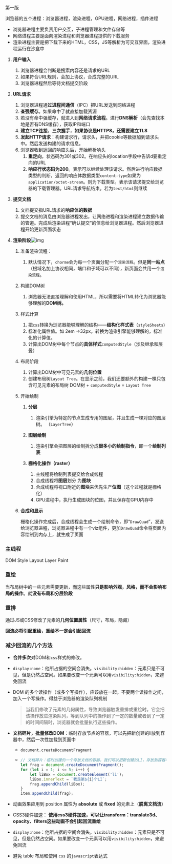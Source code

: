第一版

浏览器的五个进程：浏览器进程，渲染进程，GPU进程，网络进程，插件进程

- 浏览器进程主要负责用户交互，子进程管理和文件存储等
- 网络进程主要是面向渲染进程和浏览器进程提供的下载服务
- 渲染进程主要是把下载下来的HTML，CSS，JS等解析为可交互界面，渲染进程运行在沙盒中



1. **用户输入**

   1. 浏览器进程会判断是搜索内容还是请求的URL
   2. 如果符合URL规则，会加上协议，合成完整的URL
   3. 浏览器进程然后等待文档提交阶段

2. **URL请求**

   1. 浏览器进程通**过进程间通信**（IPC）把URL发送到网络进程
   2. **查强缓存**。如果命中了就直接加载资源
   3. 若没有命中强缓存，就进入到**网络请求流程**。进行**DNS解析**（会先查找本地是否有DNS缓存），获取IP和端口
   4. **建立TCP连接**，**三次握手**，**如果协议是HTTPS，还需要建立TLS**
   5. **发起HTTP请求**：构建请求行，请求头，并把cookie等数据加到请求头中。然后发送构建的请求信息。
   6. 浏览器收到返回的响应头后，开始解析响头
      1. **重定向**，状态码为301或302。在响应头的location字段中告诉d要重定向的URL
      2. **响应行状态码为200**。表示可以继续处理该请求。然后进行响应数据类型的判断，返回的响应体数据类型`content-type`如果为`application/octet-stream`。则为下载类型。表示该请求提交给浏览器的下载管理器。URL请求导航结束。若为`text/html`则继续

   

3. **提交文档**

   1. 文档提交指URL请求的**响应体的数据**
   2. 提交文档的消息由浏览器进程发出，让网络进程和渲染进程建立数据传输的管道。完成后渲染进程“确认提交”的信息给浏览器进程。然后浏览器进程开始更新页面状态

4. **渲染阶段**![img](https://img-blog.csdn.net/20180330135750219)

   1. 准备渲染流程：

      1. 默认情况下，`chorme`会为每一个页面分配一个`渲染流程`。但是**同一站点**（根域名加上协议相同，端口和子域可以不同），新页面会共用一个`渲染流程`。

   2. 构建DOM树

      1. 浏览器无法直接理解和使用HTML，所以需要将HTML转化为浏览器能够理解的**DOM树。**

   3. 样式计算

      1. 把`css`转换为浏览器能够理解的结构——**结构化样式表**（`styleSheets`)
      2. 标准化属性值。如 2em ->32px。转换为渲染引擎能够理解的，标准化的计算值。
      3. 计算出DOM树中每个节点的**具体样式**`computedStyle`（涉及继承和层叠）

   4. 布局阶段

      1. 计算出DOM树中可见元素的**几何位置**
      2. 创建布局树`Layout Tree`。在显示之前，我们还要额外的构建一棵只包含可见元素的布局树 DOM树 + `computedStyle` = `Layout Tree`

   5. 开始绘制

      1. **分层**

         1. 渲染引擎为特定的节点生成专用的图层，并且生成一棵对应的图层树。  （`LayerTree`）

      2. **图层绘制**

         1. 渲染引擎会把图层的绘制拆分成**很多小的绘制指令**，即一个**绘制列表**

      3. **栅格化操作（raster）**

         1. 主线程将绘制列表提交给合成线程
         2. 合成线程将**图层**划分 为**图块**
         3. 合成线程将视口附近的**图块**来优先生产**位图**（这个过程就是栅格化）
         4. GPU进程中，执行生成图块的位图，并且保存在GPU内存中

         

   6. **合成和显示**

      栅格化操作完成后，合成线程会生成一个绘制命令，即“`DrawQuad`”，发送给浏览器进程，浏览器进程中有一个viz组件，更加`DrawQuad`命令将页面内容绘制到内存上，就生成了页面





### 主线程

   DOM Style Layout Layer Paint

   

### 重绘

   当布局树中的一些元素需要更新，而这些属性**只是影响外观，风格，而不会影响布局的操作**。就**没有布局和分层阶段**

### 重排

通过JS或CSS修改了元素的**几何位置属性**（尺寸，布局，隐藏）

**回流必将引起重绘，重绘不一定会引起回流**

### 减少回流的几个方法

- **合并多次**对DOM和`css`样式的修改。

- `display:none`：他所占据的空间会消失。`visibility:hidden`：元素只是不可见，但是仍然占空间。如果要改变一个元素可以用`visibility:hidden`，来避免回流

- DOM 的多个读操作（或多个写操作），应该放在一起。不要两个读操作之间，加入一个写操作。得益于浏览器的渲染队列机制

  >  当我们修改了元素的几何属性，导致浏览器触发重排或重绘时。它会把该操作放进渲染队列，等到队列中的操作到了一定的数量或者到了一定的时间间隔时，浏览器就会批量执行这些操作。

- **文档碎片，批量修改DOM**：临时存放节点的容器，可以先把新创建的li放到容器中，然后一次性加载到页面中

  - `document.createDocumentFragment`

  - ```js
    // 文档碎片：临时创建的一个存放文档的容器，我们可以把新创建的LI，存放到容器中，当所有的LI都存储完，我们统一把容器中的内容增加到页面中（只触发一次回流）
    let frag = document.createDocumentFragment();
    for (let i = 1; i <= 5; i++) {
        let liBox = document.createElement('li');
        liBox.innerText = `我是第${i}个LI`;
        frag.appendChild(liBox);
    }
    item.appendChild(frag); 
    
    ```

- 动画效果应用到 position 属性为 **absolute** 或 **fixed** 的元素上（**脱离文档流**）

- CSS3硬件加速： **使用css3硬件加速，可以让transform：translate3d、opacity、filters这些动画不会引起回流重绘** 

- `display:none`：他所占据的空间会消失。`visibility:hidden`：元素只是不可见，但是仍然占空间。如果要改变一个元素可以用`visibility:hidden`，来避免回流

- 避免 table 布局和使用 `css` 的`javascript`表达式



​	



